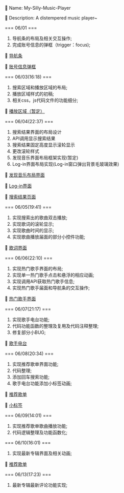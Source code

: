 
🐶 Name: My-Silly-Music-Player

🐶 Description: A distempered music player~


=== 06/01 ===

1. 导航条的布局及相关交互操作;
2. 完成账号信息的弹框（trigger：focus);

🌄 [导航条](http://123.207.53.192/img/%E5%AF%BC%E8%88%AA%E6%9D%A1.png)

🌄 [账号信息弹框](http://123.207.53.192/img/%E8%B4%A6%E5%8F%B7%E4%BF%A1%E6%81%AF%E5%BC%B9%E7%AA%97.png)

=== 06/03(16:18) ===

1. 搜索区域和播放区域的布局;
2. 播放区域样式的初稿;
3. 相关css，js代码文件的功能细分;

🌄 [播放区域（暂定）](http://123.207.53.192/img/%E6%92%AD%E6%94%BE%E5%8C%BA%E5%9F%9F.png)

=== 06/04(22:37) ===
1. 搜索结果界面的布局设计
2. API调用显示搜索结果
3. 搜索结果固定高度显示滚轮显示
4. 更改滚轮样式
5. 发现音乐界面布局框架实现(暂定)
6. Log-in界面布局实现(Log-in窗口弹出背景毛玻璃效果)

🌄 [发现音乐布局界面](http://123.207.53.192/img/%E5%8F%91%E7%8E%B0%E9%9F%B3%E4%B9%90%E5%B8%83%E5%B1%80%E7%95%8C%E9%9D%A2.png)

🌄 [Log-in界面](http://123.207.53.192/img/log-in%E7%95%8C%E9%9D%A2.png)

🌄 [搜索结果页面](http://123.207.53.192/img/%E6%90%9C%E7%B4%A2%E7%BB%93%E6%9E%9C%E7%95%8C%E9%9D%A2.png)

=== 06/05(19:41) ===

1. 实现搜索出的歌曲双击播放;
2. 实现歌词的滚轮显示;
3. 实现歌曲时间的显示;
4. 实现歌曲播放届面的部分小控件功能;

🌄 [歌词界面](http://123.207.53.192/img/%E6%AD%8C%E8%AF%8D%E5%B1%8A%E9%9D%A2.png)

=== 06/06(22:10) ===

1. 实现热门歌手界面的布局;
2. 实现单一热门歌手点击和悬浮的相应动画;
3. 实现调用API获取热门歌手信息;
4. 实现热门歌手届面和导航条的交互操作;

🌄 [热门歌手界面](http://123.207.53.192/img/%E7%83%AD%E9%97%A8%E6%AD%8C%E6%89%8B%E5%B1%8A%E9%9D%A2.png)

=== 06/07(21:17) ===

1. 实现歌手电台功能;
2. 代码功能函数的整理及复用及代码注释整理;
3. 修复部分小BUG;

🌄 [歌手电台](http://123.207.53.192/img/%E6%AD%8C%E6%89%8B%E7%94%B5%E5%8F%B0.png)

=== 06/08(20:34) ===

1. 实现推荐歌单界面功能;
2. 代码整理;
3. 添加回车搜索功能;
4. 歌手电台功能添加小标签动画;

🌄 [推荐歌单](http://123.207.53.192/img/%E6%8E%A8%E8%8D%90%E6%AD%8C%E5%8D%95.png)

🌄 [小标签](http://123.207.53.192/img/%E5%B0%8F%E6%A0%87%E7%AD%BE.png)

=== 06/09(14:01) ===

1. 实现推荐歌单歌曲播放功能;
2. 代码逻辑整理及功能函数化;

=== 06/10(16:01) ===

1. 实现最新专辑界面及相关动画;

🌄 [推荐歌单](http://123.207.53.192/img/%E6%96%B0%E4%B8%93%E8%BE%91%E7%95%8C%E9%9D%A2.png)

=== 06/13(17:23) ===

1. 最新专辑最新评论功能实现;